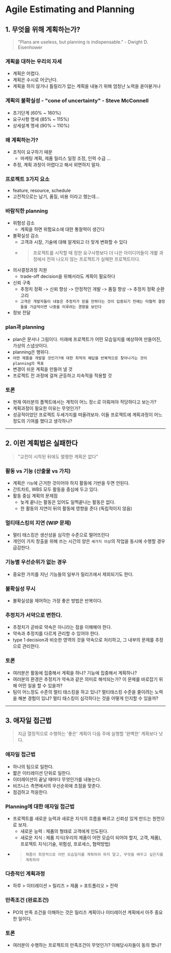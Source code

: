# Agile Estimating and Planning

## 1. 무엇을 위해 계획하는가?
> "Plans are useless, but planning is indispensable." - Dwight D. Eisenhower

### 계획을 대하는 우리의 자세
- 계획은 어렵다.
- 계획은 수시로 어긋난다.
- 계획을 하지 않거나 틀릴리가 없는 계획을 내놓기 위해 엄청난 노력을 쏟아붇거나

### 계획의 불확실성 - "cone of uncertainty" - Steve McConnell
- 초기단계 (60% ~ 160%)
- 요구사항 명세 (85% ~ 115%)
- 상세설계 명세 (90% ~ 110%)

### 왜 계획하는가?
- 조직이 요구하기 때문
  - 마케팅 계획, 제품 릴리스 일정 조정, 인력 수급 ...
- 추정, 계획 과정이 어렵다고 해서 외면하지 말자.

### 프로젝트 3가지 요소
- feature, resource, schedule
- 고전적으로는 납기, 품질, 비용 이라고 했는데...

### 바람직한 planning
- 위험성 감소
  - 계획을 하면 위험요소에 대한 통찰력이 생긴다
- 불확실성 감소
  - 고객과 시장, 기술에 대해 알게되고 더 맞게 변화할 수 있다
  - > 프로젝트를 시작할 때 정한 요구사항보다 더 나은 아이디어들이 개봘 과정에서 전혀 나오지 않는 프로젝트가 실패한 프로젝트이다.
- 의사결정과정 지원
  - trade-off decision을 위해서라도 계획이 필요하다
- 신뢰 구축
  - 추정치 정확 -> 신뢰 향상 -> 안정적인 개발 -> 품질 향상 -> 추정치 정확 순환고리
  - `고객은 개발자들이 내놓은 추정치가 믿을 만하다는 것이 입증되기 전에는 타협적 결정들을 가급적이면 나중을 미루려는 경향을 보인다`
- 정보 전달

### plan과 planning
- plan은 문서나 그림이다. 미래에 프로젝트가 어떤 모습일지를 예상하여 만들어진, 가상의 스냅샷이다.
- planning은 행위다.
- `어떤 제품을 개발할 것인가?에 대한 최적의 해답을 반복적으로 찾아나가는 것이 planning의 목표`
- 변경이 쉬운 계획을 만들어 낼 것
- 프로젝트 전 과정에 걸쳐 균등하고 지속적을 적용할 것

### 토론
- 현재 여러분의 플젝트에서는 계힉이 어느 정ㄷ로 이뤄져야 적당하다고 보는가?
- 계획과정이 필요한 이유는 무엇인가?
- 성공적이었던 프로젝트 두세가지를 떠올려보자. 이들 프로젝트에 계획과정이 어느정도의 기여를 했다고 생각하나?

----

## 2. 이런 계획법은 실패한다
> "교전이 시작된 뒤에도 멀쩡한 계획은 없다"

### 활동 vs 기능 (산출물 vs 가치)
- 계획은 `기능`에 근거한 것이어야 하지 활동에 기반을 두면 안된다.
- 간트차트, WBS 모두 활동을 중심에 두고 있다.
- 활동 중심 계획의 문제점
  - 늦게 끝나는 활동은 있어도 일찍끝나는 활동은 없다.
  - 한 활동의 지연이 뒤의 활동에 영향을 준다 (독립적이지 않음)

### 멀티태스킹의 지연 (WIP 문제)
- 멀티 태스킹은 생산성을 심각한 수준으로 떨어뜨린다
- 개인이 가치 창출을 위해 쓰는 시간의 양은 `세가지 이상`의 작업을 동시에 수행할 경우 급감한다.

### 기능별 우선순위가 없는 경우
- 중요한 가치를 지닌 기능들의 일부가 릴리즈에서 제외되기도 한다.

### 불확실성 무시
- 불확실성을 제어하는 가장 좋은 방법은 반복이다.

### 추정치가 서약으로 변한다.
- 추정치가 곧바로 약속은 아니라는 점을 이해해야 한다.
- 약속과 추정치를 다르게 관리할 수 있어야 한다.
- type 1 decision과 비슷한 영역의 것을 약속으로 처리하고, 그 내부의 문제를 추정으로 관리한다.

### 토론

- 여러분은 활동에 집중해서 계획을 하나? 기능에 집중해서 계획하나?
- 여러분의 환경은 추정치가 약속과 같은 의미로 해석되는가? 이 문제를 바로잡기 위해 어떤 일을 할 수 있을까?
- 팀이 어느정도 수준의 멀티 태스킹을 하고 있나? 멀티태스킹 수준을 줄이려는 노력을 해본 경험이 있냐? 멀티 태스킹이 심각하다는 것을 어떻게 인지할 수 있을까?
----

## 3. 애자일 접근법
> 지금 열정적으로 수행하는 '좋은' 계획이 다음 주에 실행할 '완벽한' 계획보다 낫다.

### 애자일 접근법
- 하나의 팀으로 일한다.
- 짧은 이터레이션 단위로 일한다.
- 이터레이션이 끝날 때마다 무엇인가를 내놓는다.
- 비즈니스 측면에서의 우선순위에 초점을 맞춘다.
- 점검하고 적응한다.

### Planning에 대한 애자일 접근법
- 프로젝트를 새로운 능력과 새로운 지식의 흐름을 빠르고 신뢰성 있게 만드는 원천으로 보자.
  - 새로운 능력 : 제품의 형태로 고객에게 인도된다.
  - 새로운 지식 : 제품 지식(우리의 제품이 어떤 모습이 되어야 할지, 고객, 제품), 프로젝트 지식(기술, 위험성, 프로세스, 협력방법)
- > `제품이 최정적으로 어떤 모습일지를 계획하려 하지 말고, 무엇을 배우고 싶은지를 계획하라`

### 다층적인 계획과정
- 하루 > 이터레이션 > 릴리즈 > 제품 > 포트폴리오 > 전략

### 만족조건 (완료조건)
- PO의 만족 조건을 이해하는 것은 릴리즈 계획이나 이터레이션 계획에서 아주 중요한 일이다.

### 토론
- 여러분이 수행하는 프로젝트의 만족조건이 무엇인가? 이해당사자들이 동의 했나?